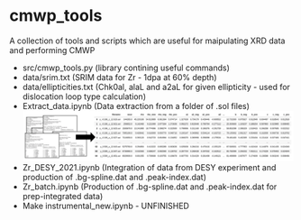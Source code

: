 # cmwp_tools

A collection of tools and scripts which are useful for maipulating XRD data and performing CMWP

- src/cmwp_tools.py (library contining useful commands)
- data/srim.txt (SRIM data for Zr - 1dpa at 60% depth)
- data/ellipticities.txt (Chk0al, alaL and a2aL for given ellipticity - used for dislocation loop type calculation)
- Extract_data.ipynb (Data extraction from a folder of .sol files)
![alt text](img/extract_data.png)
- Zr_DESY_2021.ipynb (Integration of data from DESY experiment and production of .bg-spline.dat and .peak-index.dat)
- Zr_batch.ipynb (Production of .bg-spline.dat and .peak-index.dat for prep-integrated data)
- Make instrumental_new.ipynb - UNFINISHED
